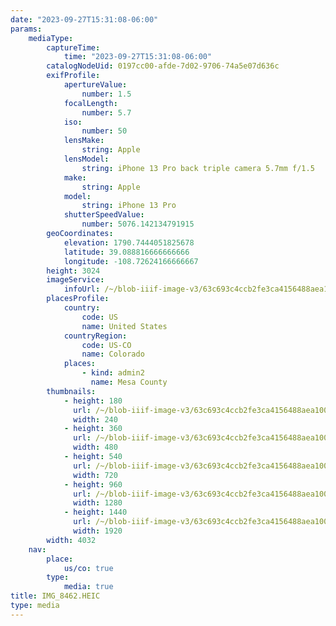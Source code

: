 ```yaml
---
date: "2023-09-27T15:31:08-06:00"
params:
    mediaType:
        captureTime:
            time: "2023-09-27T15:31:08-06:00"
        catalogNodeUid: 0197cc00-afde-7d02-9706-74a5e07d636c
        exifProfile:
            apertureValue:
                number: 1.5
            focalLength:
                number: 5.7
            iso:
                number: 50
            lensMake:
                string: Apple
            lensModel:
                string: iPhone 13 Pro back triple camera 5.7mm f/1.5
            make:
                string: Apple
            model:
                string: iPhone 13 Pro
            shutterSpeedValue:
                number: 5076.142134791915
        geoCoordinates:
            elevation: 1790.7444051825678
            latitude: 39.088816666666666
            longitude: -108.72624166666667
        height: 3024
        imageService:
            infoUrl: /~/blob-iiif-image-v3/63c693c4ccb2fe3ca4156488aea100db775fc6e613153fe8f8a1f5215ef7fa01/info.json
        placesProfile:
            country:
                code: US
                name: United States
            countryRegion:
                code: US-CO
                name: Colorado
            places:
                - kind: admin2
                  name: Mesa County
        thumbnails:
            - height: 180
              url: /~/blob-iiif-image-v3/63c693c4ccb2fe3ca4156488aea100db775fc6e613153fe8f8a1f5215ef7fa01/full/240%2C180/0/default.jpg
              width: 240
            - height: 360
              url: /~/blob-iiif-image-v3/63c693c4ccb2fe3ca4156488aea100db775fc6e613153fe8f8a1f5215ef7fa01/full/480%2C360/0/default.jpg
              width: 480
            - height: 540
              url: /~/blob-iiif-image-v3/63c693c4ccb2fe3ca4156488aea100db775fc6e613153fe8f8a1f5215ef7fa01/full/720%2C540/0/default.jpg
              width: 720
            - height: 960
              url: /~/blob-iiif-image-v3/63c693c4ccb2fe3ca4156488aea100db775fc6e613153fe8f8a1f5215ef7fa01/full/1280%2C960/0/default.jpg
              width: 1280
            - height: 1440
              url: /~/blob-iiif-image-v3/63c693c4ccb2fe3ca4156488aea100db775fc6e613153fe8f8a1f5215ef7fa01/full/1920%2C1440/0/default.jpg
              width: 1920
        width: 4032
    nav:
        place:
            us/co: true
        type:
            media: true
title: IMG_8462.HEIC
type: media
---
```

